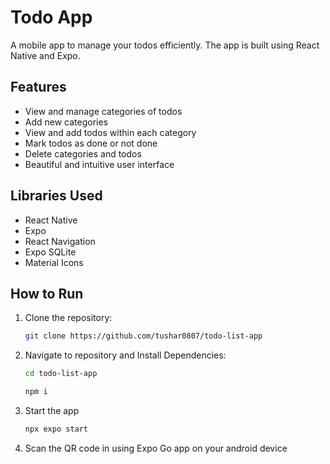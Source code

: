 # Todo App

A mobile app to manage your todos efficiently. The app is built using React Native and Expo.

## Features

- View and manage categories of todos
- Add new categories
- View and add todos within each category
- Mark todos as done or not done
- Delete categories and todos
- Beautiful and intuitive user interface

## Libraries Used

- React Native
- Expo
- React Navigation
- Expo SQLite
- Material Icons

## How to Run

1. Clone the repository:

   ```bash
   git clone https://github.com/tushar0807/todo-list-app
   ```


2. Navigate to repository and Install Dependencies:

   ```bash
   cd todo-list-app
   ```

   ```bash
   npm i
   ```
3. Start the app

   ```bash
   npx expo start
   ```
4. Scan the QR code in using Expo Go app on your android device




